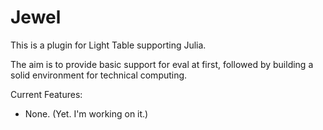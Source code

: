 # Jewel

This is a plugin for Light Table supporting Julia.

The aim is to provide basic support for eval at first, followed by building a solid environment for technical computing.

Current Features:

* None. (Yet. I'm working on it.)
